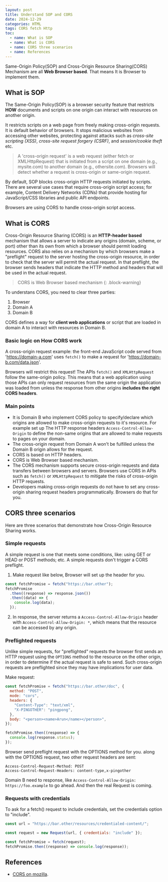 ```yaml
---
layout: post
title: Understand SOP and CORS
date: 2024-12-29
categories: HTML
tags: CORS fetch Http
toc: 
  - name: What is SOP
  - name: What is CORS
  - name: CORS three scenarios
  - name: References
---
```


Same-Origin Policy(SOP) and Cross-Origin Resource Sharing(CORS) Mechanism are all **Web Browser based**. That means It is Browser to implement them.

## What is SOP

The Same-Origin Policy(SOP) is a browser security feature that restricts **HOW** documents and scripts on one origin can interact with resources on another origin.

It restricts scripts on a web page from freely making cross-origin requests. It is default behavior of browsers. It stops malicious websites from accessing other websites, protecting against attacks such as *cross-site scripting (XSS)*, *cross-site request forgery (CSRF)*, and *session/cookie theft* etc. 

> A 'cross-origin request' is a web request (either fetch or XMLHttpRequest) that is initiated from a script on one domain (e.g., mysite.com) to another domain (e.g., othersite.com). Browsers will detect whether a request is cross-origin or same-origin request.

By default, SOP blocks cross-origin HTTP requests initiated by scripts. There are several use cases that require cross-origin script access; for example, Content Delivery Networks (CDNs) that provide hosting for JavaScript/CSS libraries and public API endpoints. 

Browsers are using CORS to handle cross-origin script access. 

## What is CORS

Cross-Origin Resource Sharing (CORS) is an **HTTP-header based** mechanism that allows a server to indicate any origins (domain, scheme, or port) other than its own from which a browser should permit loading resources. 
CORS also relies on a mechanism by which browsers make a "preflight" request to the server hosting the cross-origin resource, in order to check that the server will permit the actual request. In that preflight, the browser sends headers that indicate the HTTP method and headers that will be used in the actual request.

> CORS is Web Browser based mechanism
{: .block-warning}

To understans CORS, you need to clear three parties: 
1. Browser
2. Domain A
3. Domain B

CORS defines a way for **client web applications** or script that are loaded in domain A to interact with resources in Domain B.

### Basic logic on How CORS work

A cross-origin request example: 
the front-end JavaScript code served from 'https://domain-a.com' uses `fetch()` to make a request for 'https://domain-b.com/data.json'.

Browsers will restrict this request! The APIs `fetch()` and `XMLHttpRequest` follow the same-origin policy. This means that a web application using those APIs can only request resources from the same origin the application was loaded from unless the response from other origins **includes the right CORS headers**.

### Main points

- It is Domain B who implement CORS policy to specify/declare which origins are allowed to make cross-origin requests to it's resource. For example set up The HTTP response headers `Access-Control-Allow-Origin` to define the non-same origins that are allowed to make requests to pages on your domain.
- The cross-origin request from Domain A won’t be fulfilled unless the Domain B origin allows for the request.
- CORS is based on HTTP headers. 
- CORS is Web Browser based mechanism.
- The CORS mechanism supports secure cross-origin requests and data transfers between browsers and servers. Browsers use CORS in APIs such as `fetch()` or `XMLHttpRequest` to mitigate the risks of cross-origin HTTP requests.
- Developers making cross-origin requests do not have to set any cross-origin sharing request headers programmatically. Browsers do that for you.

## CORS three scenarios

Here are three scenarios that demonstrate how Cross-Origin Resource Sharing works.

### Simple requests

A simple request is one that meets some conditions, like: using GET or HEAD or POST methods; etc.
A simple requests don't trigger a CORS preflight. 

1. Make request like below, Browser will set up the header for you.

```js
const fetchPromise = fetch("https://bar.other");
fetchPromise
  .then((response) => response.json())
  .then((data) => {
    console.log(data);
  });
```

2. In response, the server returns a `Access-Control-Allow-Origin` header with `Access-Control-Allow-Origin: *`, which means that the resource can be accessed by any origin.

### Preflighted requests

Unlike simple requests, for "preflighted" requests the browser first sends an HTTP request using the `OPTIONS` method to the resource on the other origin, in order to determine if the actual request is safe to send. Such cross-origin requests are preflighted since they may have implications for user data.

Make request:
```js
const fetchPromise = fetch("https://bar.other/doc", {
  method: "POST",
  mode: "cors",
  headers: {
    "Content-Type": "text/xml",
    "X-PINGOTHER": "pingpong",
  },
  body: "<person><name>Arun</name></person>",
});

fetchPromise.then((response) => {
  console.log(response.status);
});
```
Browser send preflight request with the OPTIONS method for you.
along with the OPTIONS request, two other request headers are sent:
```
Access-Control-Request-Method: POST
Access-Control-Request-Headers: content-type,x-pingother
```

Domain B need to response, like `Access-Control-Allow-Origin: https://foo.example` to go ahead.
And then the real Request is coming.

### Requests with credentials

To ask for a fetch() request to include credentials, set the credentials option to "include".
```js
const url = "https://bar.other/resources/credentialed-content/";

const request = new Request(url, { credentials: "include" });

const fetchPromise = fetch(request);
fetchPromise.then((response) => console.log(response));
```

## References

- [CORS on mozilla](https://developer.mozilla.org/en-US/docs/Web/HTTP/CORS).




